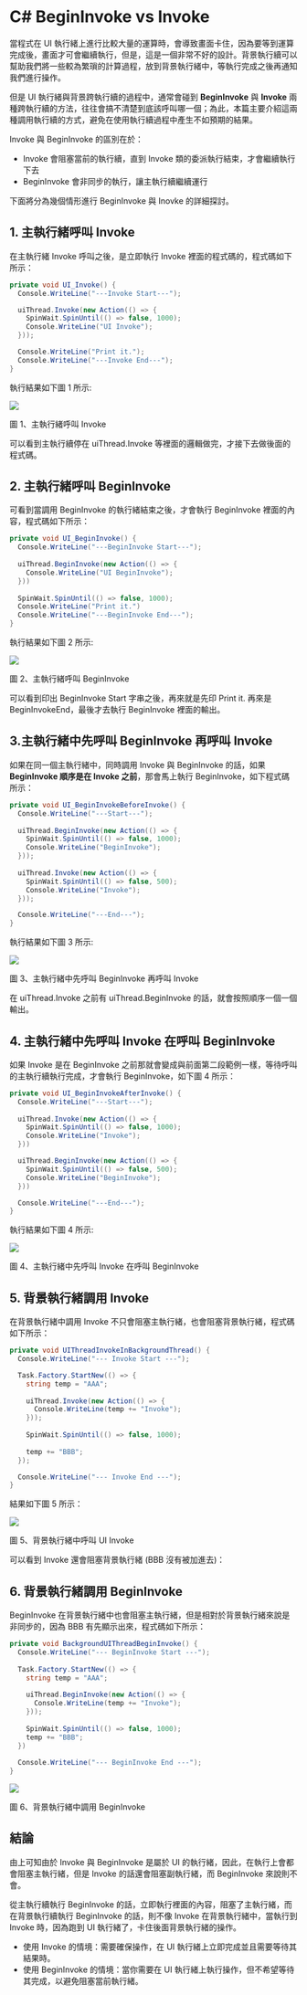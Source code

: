 # C# BeginInvoke vs Invoke
當程式在 UI 執行緒上進行比較大量的運算時，會導致畫面卡住，因為要等到運算完成後，畫面才可會繼續執行，但是，這是一個非常不好的設計。背景執行續可以幫助我們將一些較為繁瑣的計算過程，放到背景執行緒中，等執行完成之後再通知我們進行操作。

但是 UI 執行緒與背景跨執行續的過程中，通常會碰到 **BeginInvoke** 與 **Invoke** 兩種跨執行續的方法，往往會搞不清楚到底該呼叫哪一個；為此，本篇主要介紹這兩種調用執行續的方式，避免在使用執行續過程中產生不如預期的結果。

Invoke 與 BeginInvoke 的區別在於：
- Invoke 會阻塞當前的執行續，直到 Invoke 類的委派執行結束，才會繼續執行下去
- BeginInvoke 會非同步的執行，讓主執行續繼續運行

下面將分為幾個情形進行 BeginInvoke 與 Inovke 的詳細探討。

## 1. 主執行緒呼叫 Invoke
在主執行緒 Invoke 呼叫之後，是立即執行 Invoke 裡面的程式碼的，程式碼如下所示：

```csharp
private void UI_Invoke() {
  Console.WriteLine("---Invoke Start---");

  uiThread.Invoke(new Action(() => {
    SpinWait.SpinUntil(() => false, 1000);
    Console.WriteLine("UI Invoke");
  }));

  Console.WriteLine("Print it.");
  Console.WriteLine("---Invoke End---");
}
```
執行結果如下圖 1 所示:

![](./images/image2.png)

圖 1、主執行緒呼叫 Invoke

可以看到主執行續停在 uiThread.Invoke 等裡面的邏輯做完，才接下去做後面的程式碼。

## 2. 主執行緒呼叫 BeginInvoke
可看到當調用 BeginInvoke 的執行緒結束之後，才會執行 BeginInvoke 裡面的內容，程式碼如下所示：

```csharp
private void UI_BeginInvoke() {
  Console.WriteLine("---BeginInvoke Start---");
  
  uiThread.BeginInvoke(new Action(() => {
    Console.WriteLine("UI BeginInvoke");
  }))
  
  SpinWait.SpinUntil(() => false, 1000);
  Console.WriteLine("Print it.")
  Console.WriteLine("---BeginInvoke End---");
}
```

執行結果如下圖 2 所示:

![](./images/image6.png)

圖 2、主執行緒呼叫 BeginInvoke

可以看到印出 BeginInvoke Start 字串之後，再來就是先印 Print it. 再來是 BeginInvokeEnd，最後才去執行 BeginInvoke 裡面的輸出。

## 3.主執行緒中先呼叫 BeginInvoke 再呼叫 Invoke
如果在同一個主執行緒中，同時調用 Invoke 與 BeginInvoke 的話，如果 **BeginInvoke 順序是在 Invoke 之前**，那會馬上執行 BeginInvoke，如下程式碼所示：

```csharp
private void UI_BeginInvokeBeforeInvoke() {
  Console.WriteLine("---Start---");
  
  uiThread.BeginInvoke(new Action(() => {
    SpinWait.SpinUntil(() => false, 1000);
    Console.WriteLine("BeginInvoke");
  }));
  
  uiThread.Invoke(new Action(() => {
    SpinWait.SpinUntil(() => false, 500);
    Console.WriteLine("Invoke");
  }));

  Console.WriteLine("---End---");
}
```

執行結果如下圖 3 所示:

![](./images/image10.png)

圖 3、主執行緒中先呼叫 BeginInvoke 再呼叫 Invoke

在 uiThread.Invoke 之前有 uiThread.BeginInvoke 的話，就會按照順序一個一個輸出。

## 4. 主執行緒中先呼叫 Invoke 在呼叫 BeginInvoke
如果 Invoke 是在 BeginInvoke 之前那就會變成與前面第二段範例一樣，等待呼叫的主執行續執行完成，才會執行 BeginInvoke，如下圖 4 所示：

```csharp
private void UI_BeginInvokeAfterInvoke() {
  Console.WriteLine("---Start---");
  
  uiThread.Invoke(new Action(() => {
    SpinWait.SpinUntil(() => false, 1000);
    Console.WriteLine("Invoke");
  }))

  uiThread.BeginInvoke(new Action(() => {
    SpinWait.SpinUntil(() => false, 500);
    Console.WriteLine("BeginInvoke");
  }))

  Console.WriteLine("---End---");
}
```

執行結果如下圖 4 所示:

![](./images/image12.png)

圖 4、主執行緒中先呼叫 Invoke 在呼叫 BeginInvoke

## 5. 背景執行緒調用 Invoke
在背景執行緒中調用 Invoke 不只會阻塞主執行緒，也會阻塞背景執行緒，程式碼如下所示：

```csharp
private void UIThreadInvokeInBackgroundThread() {
  Console.WriteLine("--- Invoke Start ---");

  Task.Factory.StartNew(() => {
    string temp = "AAA";
    
    uiThread.Invoke(new Action(() => {
      Console.WriteLine(temp += "Invoke");
    }));
    
    SpinWait.SpinUntil(() => false, 1000);
    
    temp += "BBB";
  });

  Console.WriteLine("--- Invoke End ---");
}
```

結果如下圖 5 所示：

![](./images/image14.png)

圖 5、背景執行緒中呼叫 UI Invoke

可以看到 Invoke 還會阻塞背景執行緒 (BBB 沒有被加進去)：

## 6. 背景執行緒調用 BeginInvoke
BeginInvoke 在背景執行緒中也會阻塞主執行緒，但是相對於背景執行緒來說是非同步的，因為 BBB 有先顯示出來，程式碼如下所示：
```csharp
private void BackgroundUIThreadBeginInvoke() {
  Console.WriteLine("--- BeginInvoke Start ---");
  
  Task.Factory.StartNew(() => {
    string temp = "AAA";
    
    uiThread.BeginInvoke(new Action(() => {
      Console.WriteLine(temp += "Invoke");
    }));
    
    SpinWait.SpinUntil(() => false, 1000);
    temp += "BBB";
  })
  
  Console.WriteLine("--- BeginInvoke End ---");
}
```

![](./images/image16.png)

圖 6、背景執行緒中調用 BeginInvoke

## 結論
由上可知由於 Invoke 與 BeginInvoke 是屬於 UI 的執行緒，因此，在執行上會都會阻塞主執行緒，但是 Invoke 的話還會阻塞副執行緒，而 BeginInvoke 來說則不會。

從主執行續執行 BeginInvoke 的話，立即執行裡面的內容，阻塞了主執行緒，而在背景執行續執行 BeginInvoke 的話，則不像 Invoke 在背景執行緒中，當執行到 Invoke 時，因為跑到 UI 執行緒了，卡住後面背景執行緒的操作。

- 使用 Invoke 的情境：需要確保操作，在 UI 執行緒上立即完成並且需要等待其結果時。
- 使用 BeginInvoke 的情境：當你需要在 UI 執行緒上執行操作，但不希望等待其完成，以避免阻塞當前執行緒。